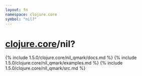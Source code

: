 ```yaml
---
layout: fn
namespace: clojure.core
symbol: "nil?"
---
```


# [clojure.core](../)/nil?

{% include 1.5.0/clojure.core/nil_qmark/docs.md %}
{% include 1.5.0/clojure.core/nil_qmark/examples.md %}
{% include 1.5.0/clojure.core/nil_qmark/src.md %}

